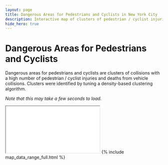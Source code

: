 ```yaml
---
layout: page
title: Dangerous Areas for Pedestrians and Cyclists in New York City
description: Interactive map of clusters of pedestrian / cyclist injuries and deaths from vehicle collisions in New York City (NYC)
hide_hero: true
---
```

# Dangerous Areas for Pedestrians and Cyclists
Dangerous areas for pedestrians and cyclists are clusters of collisions with a high number of pedestrian / cyclist injuries and deaths from vehicle collisions. Clusters were identified by tuning a density-based clustering algorithm.

_Note that this may take a few seconds to load._
<iframe src="clusters_non_motor_map.html" title="Marker cluster map identifying areas with a high density of collisions with pedestrians in New York City"></iframe>
{% include map_data_range_full.html %}
